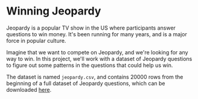# Winning Jeopardy

Jeopardy is a popular TV show in the US where participants answer questions to win money. It's been running for many years, and is a major force in popular culture. 

Imagine that we want to compete on Jeopardy, and we're looking for any way to win. In this project, we'll work with a dataset of Jeopardy questions to figure out some patterns in the questions that could help us win.

The dataset is named `jeopardy.csv`, and contains 20000 rows from the beginning of a full dataset of Jeopardy questions, which can be downloaded [here](https://www.reddit.com/r/datasets/comments/1uyd0t/200000_jeopardy_questions_in_a_json_file).

